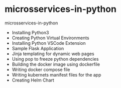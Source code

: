 # microsservices-in-python
microsservices-in-python

- Installing Python3 
- Creating Python Virtual Environments
- Installing Python VSCode Extension
- Sample Flask Application
- Jinja templating for dynamic web pages
- Using pop to freeze python dependencies
- Building the docker image using dockerfile 
- Writing docker compose file 
- Writing kubernets manifest files for the app
- Creating Helm Chart